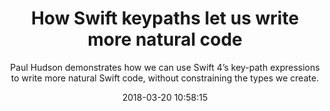 ---
title: "How Swift keypaths let us write more natural code"
subtitle: "Paul Hudson demonstrates how we can use Swift 4’s key-path expressions to write more natural Swift code, without constraining the types we create."
tags: ["keypath"]
link: "https://www.hackingwithswift.com/articles/57/how-swift-keypaths-let-us-write-more-natural-code"
date: "2018-03-20 10:58:15"
---